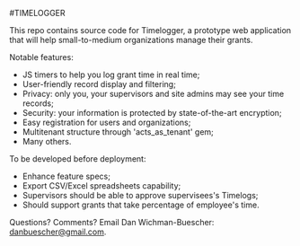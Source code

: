 #TIMELOGGER

This repo contains source code for Timelogger, a prototype web application that will help small-to-medium organizations manage their grants.

Notable features:

* JS timers to help you log grant time in real time;
* User-friendly record display and filtering;
* Privacy: only you, your supervisors and site admins may see your time records;
* Security: your information is protected by state-of-the-art encryption;
* Easy registration for users and organizations;
* Multitenant structure through 'acts_as_tenant' gem;
* Many others.

To be developed before deployment:

 * Enhance feature specs;
 * Export CSV/Excel spreadsheets capability;
 * Supervisors should be able to approve supervisees's Timelogs;
 * Should support grants that take percentage of employee's time.

Questions? Comments? Email Dan Wichman-Buescher: danbuescher@gmail.com.